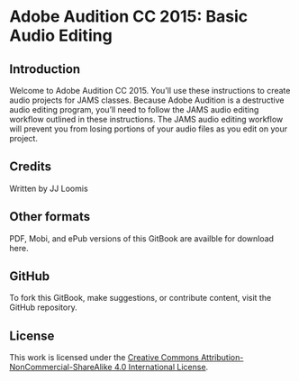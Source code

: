 # Adobe Audition CC 2015: Basic Audio Editing

## Introduction

Welcome to Adobe Audition CC 2015. You’ll use these instructions to create audio projects for JAMS classes. Because Adobe Audition is a destructive audio editing program, you’ll need to follow the JAMS audio editing workflow outlined in these instructions. The JAMS audio editing workflow will prevent you from losing portions of your audio files as you edit on your project.

## Credits

Written by JJ Loomis

## Other formats

PDF, Mobi, and ePub versions of this GitBook are availble for download here.

## GitHub

To fork this GitBook, make suggestions, or contribute content, visit the GitHub repository.

## License

This work is licensed under the [Creative Commons Attribution-NonCommercial-ShareAlike 4.0 International License](https://creativecommons.org/licenses/by-nc-sa/4.0/).

